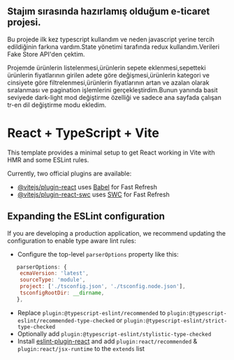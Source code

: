 Stajım sırasında hazırlamış olduğum e-ticaret projesi.
----------------------------------------------------------
Bu projede ilk kez typescript kullandım ve neden javascript yerine tercih edildiğinin farkına vardım.State yönetimi tarafında redux kullandım.Verileri Fake Store API'den çektim.

Projemde ürünlerin listelenmesi,ürünlerin sepete eklenmesi,sepetteki ürünlerin fiyatlarının girilen adete göre değişmesi,ürünlerin kategori ve cinsiyete göre filtrelenmesi,ürünlerin fiyatlarının artan ve azalan olarak sıralanması ve pagination işlemlerini gerçekleştirdim.Bunun yanında basit seviyede dark-light mod değiştirme özelliği ve sadece ana sayfada çalışan tr-en dil değiştirme modu ekledim. 


# React + TypeScript + Vite

This template provides a minimal setup to get React working in Vite with HMR and some ESLint rules.

Currently, two official plugins are available:

- [@vitejs/plugin-react](https://github.com/vitejs/vite-plugin-react/blob/main/packages/plugin-react/README.md) uses [Babel](https://babeljs.io/) for Fast Refresh
- [@vitejs/plugin-react-swc](https://github.com/vitejs/vite-plugin-react-swc) uses [SWC](https://swc.rs/) for Fast Refresh

## Expanding the ESLint configuration

If you are developing a production application, we recommend updating the configuration to enable type aware lint rules:

- Configure the top-level `parserOptions` property like this:

```js
   parserOptions: {
    ecmaVersion: 'latest',
    sourceType: 'module',
    project: ['./tsconfig.json', './tsconfig.node.json'],
    tsconfigRootDir: __dirname,
   },
```

- Replace `plugin:@typescript-eslint/recommended` to `plugin:@typescript-eslint/recommended-type-checked` or `plugin:@typescript-eslint/strict-type-checked`
- Optionally add `plugin:@typescript-eslint/stylistic-type-checked`
- Install [eslint-plugin-react](https://github.com/jsx-eslint/eslint-plugin-react) and add `plugin:react/recommended` & `plugin:react/jsx-runtime` to the `extends` list
